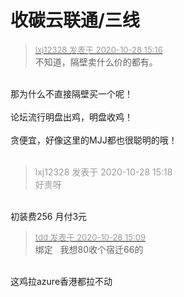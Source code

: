 # 收碳云联通/三线


<div class="quote"><blockquote><font size="2"><a href="https://www.hostloc.com/forum.php?mod=redirect&amp;goto=findpost&amp;pid=9364257&amp;ptid=759421" target="_blank"><font color="#999999">lxj12328 发表于 2020-10-28 15:16</font></a></font><br />
不知道，隔壁卖什么价的都有。</blockquote></div><br />
那为什么不直接隔壁买一个呢！<br />
<br />
论坛流行明盘出鸡，明盘收鸡！<br />
<br />
贪便宜，好像这里的MJJ都也很聪明的哦！<br />
<br />
<img src="static/image/smiley/default/titter.gif" smilieid="9" border="0" alt="" /><br />


<div class="quote"><blockquote><font color="#999999">lxj12328 发表于 2020-10-28 15:18</font><br />
<font color="#999999">好贵呀</font></blockquote></div><br />
初装费256 月付3元 

<div class="quote"><blockquote><font size="2"><a href="https://www.hostloc.com/forum.php?mod=redirect&amp;goto=findpost&amp;pid=9364206&amp;ptid=759421" target="_blank"><font color="#999999">tdd 发表于 2020-10-28 15:09</font></a></font><br />
绑定&nbsp; &nbsp;我想80收个宿迁66的</blockquote></div><br />
这鸡拉azure香港都拉不动
